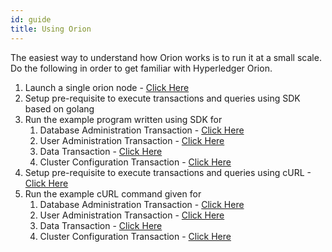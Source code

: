 ```yaml
---
id: guide
title: Using Orion
---
```


<!--
 Copyright IBM Corp. All Rights Reserved.

 SPDX-License-Identifier: CC-BY-4.0
 -->

The easiest way to understand how Orion works is to run it at a small scale. Do the following in order to get familiar with Hyperledger Orion.

 1. Launch a single orion node - [Click Here](launching-one-node/overview)
 2. Setup pre-requisite to execute transactions and queries using SDK based on golang
 3. Run the example program written using SDK for
    1. Database Administration Transaction - [Click Here](transactions/gosdk/dbtx)
    2. User Administration Transaction - [Click Here](transactions/gosdk/usertx)
    3. Data Transaction - [Click Here](transactions/gosdk/datatx)
    4. Cluster Configuration Transaction - [Click Here](transactions/gosdk/configtx)
 4. Setup pre-requisite to execute transactions and queries using cURL - [Click Here](pre-requisite/curl)
 5. Run the example cURL command given for
    1. Database Administration Transaction - [Click Here](transactions/curl/dbtx)
    2. User Administration Transaction - [Click Here](transactions/curl/usertx)
    3. Data Transaction - [Click Here](transactions/curl/datatx)
    4. Cluster Configuration Transaction - [Click Here](transactions/curl/configtx)
